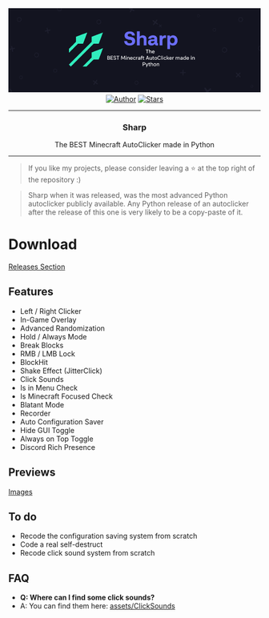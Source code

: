 <div align="center">
   <img src="/assets/banner.png"/>
   <a href="https://github.com/B4mb0u"><img align="center" alt="Author" src="https://img.shields.io/static/v1?label=author&message=B4mb0u&color=0d6ec9&style=for-the-badge&logo=data%3Aimage/png%3Bbase64%2CiVBORw0KGgoAAAANSUhEUgAAABQAAAATCAYAAACQjC21AAAACXBIWXMAAAsTAAALEwEAmpwYAAAAIGNIUk0AAHpFAACAgwAA/FcAAIDoAAB5FgAA8QEAADtfAAAcheDStWoAAAD0SURBVHjarJQ9SoNBEEDfp00q8QoxQgoPYG1pkQPYWpgbWAvaWRm7NLlGUEEQFETwD8RCsLCMYK%2BQvDQRJNlvv93EB9vM7jx2Z4ZFJbJ21Qt1oH6ql2o7llO2sayeW86VWssRnlnNdaqwZTo70/lLzNImnb3pQEi4niFcSxEOM4TDFOFzhvBlJhJoymZGU7ZSx%2BY0QdbLmUPUTkTWLcsr1FiN6sA2sAEUwCvQB97KEqqEAKtAYyJ8B76ipwPXbqgH6p36HXjuj3qvHqnNqhoeqyPzOAkJa%2Bqt8/OkrvwV3rg4j7/Cff%2BPw0J9mHwIshgF8DEeAPZgZ0kPPubLAAAAAElFTkSuQmCC"></a>
   <a href="https://github.com/B4mb0u/Sharp/stargazers"><img align="center" alt="Stars" src="https://img.shields.io/github/stars/B4mb0u/Sharp?color=0d6ec9&style=for-the-badge&logo=data%3Aimage/png%3Bbase64%2CiVBORw0KGgoAAAANSUhEUgAAAB4AAAAdCAYAAAC9pNwMAAAACXBIWXMAAAsTAAALEwEAmpwYAAAAIGNIUk0AAHpFAACAgwAA/FcAAIDoAAB5FgAA8QEAADtfAAAcheDStWoAAAHISURBVHjavJS/a1NRGIafm7RaaGJ1KR0MQUVNBiOhtKLg6GKXItRJVwc3M%2BpW%2Bg/4Fwid3LRLBydBHARBiqSiqcY2UOgipopBQnxdzpXr5dyb5iQnHxw49/z4nvOe7543kIRjPAFywIrL5sARPAF0TT8P/Bw0QcZR7cNIf3VcirNG4ZT5/mOuvONb8YMINMzxyLfiLNAGpmPjPVPrji/F9y3Q8EA1n4oPgNmEuUNgxofitRQowAng8bCKTwFF4CxQBq4BN4%2BY8wXwCvgAfAb2gG828C3gDHDOgIpAIaGWLvELaAG7QBNoAF8DSV8MeJxxkAEWgfoYoU1gPqzxceANcNkztAEsAO3wr/5tBt55hH4C5o0B/fecusBVT/CPpqQ//o1IircJSW81utiWlItzkt5xAGwBl4ZUugNUbB6eZplFU5djjtAeUAXeu3h1CzjtCG4DJ128eq6PN/eLPHDeBVwd4prD3FUXcGkEz%2BiCC/jiCMAlH%2BAN4JmrYpuBhG0/wRCeSqpE1pUkrSes/S5p0pY/CVqwJNmUdD3loFckPbfsKw8CXo5sfC1pKQUYbzckvYzsvzMI%2BJ7x2LsDAOPttqS6pJpt/u8AK65O%2Bt9ReEMAAAAASUVORK5CYII%3D"></a>
</div>

---

<h3 align="center">Sharp</h3>
<p align="center">The BEST Minecraft AutoClicker made in Python</p>

---

> If you like my projects, please consider leaving a :star: at the top right of the repository :)

> Sharp when it was released, was the most advanced Python autoclicker publicly available. Any Python release of an autoclicker after the release of this one is very likely to be a copy-paste of it.

# Download
[Releases Section](https://github.com/B4mb0u/Sharp/releases)

## Features
- Left / Right Clicker
- In-Game Overlay
- Advanced Randomization
- Hold / Always Mode
- Break Blocks
- RMB / LMB Lock
- BlockHit
- Shake Effect (JitterClick)
- Click Sounds
- Is in Menu Check
- Is Minecraft Focused Check
- Blatant Mode
- Recorder
- Auto Configuration Saver
- Hide GUI Toggle
- Always on Top Toggle
- Discord Rich Presence

## Previews
[Images](https://imgur.com/a/EdSfHFP)

## To do
- Recode the configuration saving system from scratch
- Code a real self-destruct
- Recode click sound system from scratch

## FAQ
- **Q: Where can I find some click sounds?**
- A: You can find them here: [assets/ClickSounds](https://github.com/B4mb0u/Sharp/tree/main/assets/ClickSounds)
